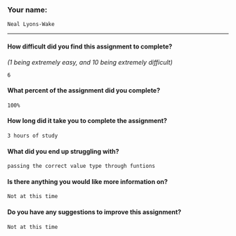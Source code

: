 ### Your name:

```
Neal Lyons-Wake
```

---

#### How difficult did you find this assignment to complete?

_(1 being extremely easy, and 10 being extremely difficult)_

```
6
```

#### What percent of the assignment did you complete?

```
100%
```

#### How long did it take you to complete the assignment?

```
3 hours of study
```

#### What did you end up struggling with?

```
passing the correct value type through funtions
```

#### Is there anything you would like more information on?

```
Not at this time
```

#### Do you have any suggestions to improve this assignment?

```
Not at this time
```
